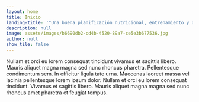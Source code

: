 ```yaml
---
layout: home
title: Inicio
landing-title: '"Una buena planificación nutricional, entrenamiento y descanso adecuado"'
description: null
image: assets/images/b6690db2-cd4b-4520-89a7-ce5e3b677536.jpg
author: null
show_tile: false
---
```


Nullam et orci eu lorem consequat tincidunt vivamus et sagittis libero. Mauris aliquet magna magna sed nunc rhoncus pharetra. Pellentesque condimentum sem. In efficitur ligula tate urna. Maecenas laoreet massa vel lacinia pellentesque lorem ipsum dolor. Nullam et orci eu lorem consequat tincidunt. Vivamus et sagittis libero. Mauris aliquet magna magna sed nunc rhoncus amet pharetra et feugiat tempus.

